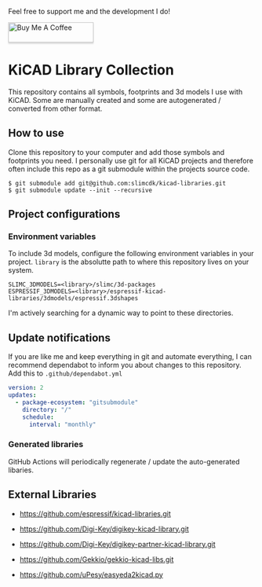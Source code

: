 Feel free to support me and the development I do!

<a href="https://www.buymeacoffee.com/slimcdk" target="_blank"><img src="https://www.buymeacoffee.com/assets/img/custom_images/orange_img.png" alt="Buy Me A Coffee" style="height: 41px !important;width: 174px !important;box-shadow: 0px 3px 2px 0px rgba(190, 190, 190, 0.5) !important;-webkit-box-shadow: 0px 3px 2px 0px rgba(190, 190, 190, 0.5) !important;" ></a>

# KiCAD Library Collection

This repository contains all symbols, footprints and 3d models I use with KiCAD. Some are manually created and some are autogenerated / converted from other format.


## How to use
Clone this repository to your computer and add those symbols and footprints you need. I personally use git for all KiCAD projects and therefore often include this repo as a git submodule within the projects source code.
```
$ git submodule add git@github.com:slimcdk/kicad-libraries.git
$ git submodule update --init --recursive
```

## Project configurations
### Environment variables
To include 3d models, configure the following environment variables in your project. `library` is the absolutte path to where this repository lives on your system.
```
SLIMC_3DMODELS=<library>/slimc/3d-packages
ESPRESSIF_3DMODELS=<library>/espressif-kicad-libraries/3dmodels/espressif.3dshapes
```

I'm actively searching for a dynamic way to point to these directories.

## Update notifications

If you are like me and keep everything in git and automate everything, I can recommend dependabot to inform you about changes to this repository. Add this to `.github/dependabot.yml`

```yaml
version: 2
updates:
  - package-ecosystem: "gitsubmodule"
    directory: "/"
    schedule:
      interval: "monthly"
```




### Generated libraries
GitHub Actions will periodically regenerate / update the auto-generated libaries.



## External Libraries
* https://github.com/espressif/kicad-libraries.git
* https://github.com/Digi-Key/digikey-kicad-library.git
* https://github.com/Digi-Key/digikey-partner-kicad-library.git
* https://github.com/Gekkio/gekkio-kicad-libs.git


* https://github.com/uPesy/easyeda2kicad.py
